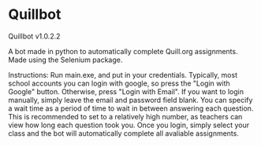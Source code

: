 # Quillbot

Quillbot v1.0.2.2

A bot made in python to automatically complete Quill.org assignments. Made using the Selenium package.

Instructions:
Run main.exe, and put in your credentials. Typically, most school accounts you can login with google, so press the "Login with Google" button. Otherwise, press "Login with Email". If you want to login manually, simply leave the email and password field blank. You can specify a wait time as a period of time to wait in between answering each question. This is recommended to set to a relatively high number, as teachers can view how long each question took you. Once you login, simply select your class and the bot will automatically complete all avaliable assignments.
